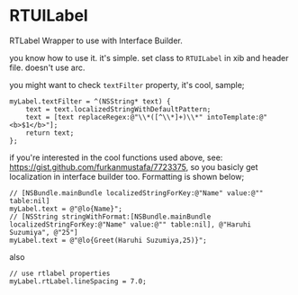 RTUILabel
=========

RTLabel Wrapper to use with Interface Builder.

you know how to use it. it's simple. set class to `RTUILabel` in xib and header file. doesn't use arc.

you might want to check `textFilter` property, it's cool, sample;

```objc
myLabel.textFilter = ^(NSString* text) {
	text = text.localizedStringWithDefaultPattern;
	text = [text replaceRegex:@"\\*([^\\*]+)\\*" intoTemplate:@"<b>$1</b>"];
	return text;
};
```
if you're interested in the cool functions used above, see: https://gist.github.com/furkanmustafa/7723375, so you basicly get localization in interface builder too. Formatting is shown below;
```objc
// [NSBundle.mainBundle localizedStringForKey:@"Name" value:@"" table:nil]
myLabel.text = @"@lo{Name}";
// [NSString stringWithFormat:[NSBundle.mainBundle localizedStringForKey:@"Name" value:@"" table:nil], @"Haruhi Suzumiya", @"25"]
myLabel.text = @"@lo{Greet(Haruhi Suzumiya,25)}";
```

also

```objc
// use rtlabel properties
myLabel.rtLabel.lineSpacing = 7.0;
```

